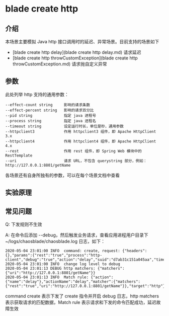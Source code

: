 # blade create http
## 介绍
本场景主要模拟 Java http 接口调用时的延迟、异常场景。目前支持的场景如下

* [blade create http delay](blade create http delay.md) 请求延迟
* [blade create http throwCustomException](blade create http throwCustomException.md) 请求抛自定义异常

## 参数
此处列举 http 支持的通用参数：
```
--effect-count string     影响的请求条数
--effect-percent string   影响的请求百分比
--pid string              指定 java 进程号
--process string          指定 java 进程名
--timeout string          设定运行时长，单位是秒，通用参数
--httpclient3             作用 httpclient3 组件，即 Apache HttpClient 3.x
--httpclient4             作用 httpclient4 组件，即 Apache HttpClient 4.x
--rest                    作用 rest 组件，即 Spring Web 模块中的 RestTemplate
--uri                     请求 URL，不包含 querystring 部分，例如：http://127.0.0.1:8801/getName
```

各场景还有自身所独有的参数，可以在每个场景文档中查看

## 实验原理

## 常见问题
Q: 下发规则不生效

A: 在命令后添加 --debug，然后触发业务请求，查看应用进程用户目录下 ~/logs/chaosblade/chaosblade.log 日志，如下：
```text
2020-05-04 23:01:00 INFO  command: create, request: {"headers":{},"params":{"rest":"true","process":"http-client","debug":"true","action":"delay","suid":"d7ab31c151a045aa","time":"3000","uri":"http://127.0.0.1:8801/getName","target":"http"}}
2020-05-04 23:01:00 INFO  change log level to debug
2020-05-04 23:01:13 DEBUG http matchers: {"matchers":{"uri":"http://127.0.0.1:8801/getName"}}
2020-05-04 23:01:13 INFO  Match rule: {"action":{"name":"delay"},"actionName":"delay","matcher":{"matchers":{"rest":"true","uri":"http://127.0.0.1:8801/getName"}},"target":"http"}
```
command create 表示下发了 create 指令并开启 debug 日志，http matchers 表示获取请求的匹配数据，Match rule 表示请求和下发的命令匹配成功，延迟故障生效
